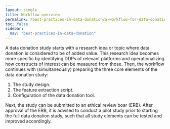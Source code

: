 ```yaml
---
layout: single
title: Workflow overview
permalink: /best-practices-in-data-donation/a-workflow-for-data-donation-studies/workflow-overview
toc: false
sidebar:
  nav: "best-practices-in-data-donation"
---
```


A data donation study starts with a research idea or topic where data donation is considered to be of added value. This research idea becomes more specific by identifying DDPs of relevant platforms and operationalizing how constructs of interest can be measured from those. Then, the workflow continues with (simultaneously) preparing the three core elements of the data donation study:
1. The study design.
2. The feature extraction script.
3. Configuration of the data donation tool.

Next, the study can be submitted to an ethical review boar (ERB). After approval of the ERB, it is advised to conduct a pilot study prior to starting the full data donation study, such that all study elements can be tested and improved accordingly.